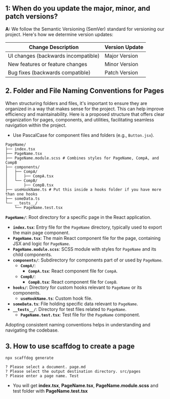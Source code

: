 ## 1: When do you update the major, minor, and patch versions?

**A:** We follow the Semantic Versioning (SemVer) standard for versioning our project. Here's how we determine version updates:

| Change Description                  | Version Update |
| ----------------------------------- | -------------- |
| UI changes (backwards incompatible) | Major Version  |
| New features or feature changes     | Minor Version  |
| Bug fixes (backwards compatible)    | Patch Version  |

## 2. Folder and File Naming Conventions for Pages

When structuring folders and files, it's important to ensure they are organized in a way that makes sense for the project. This can help improve efficiency and maintainability. Here is a proposed structure that offers clear organization for pages, components, and utilities, facilitating seamless navigation within the project. 

- Use PascalCase for component files and folders (e.g., `Button.jsx`).

```
PageName/
├── index.tsx
├── PageName.tsx
├── PageName.module.scss # Combines styles for PageName, CompA, and CompB
├── components/
│   ├── CompA/
│   │   ├── CompA.tsx
│   └── CompB/
│       ├── CompB.tsx
├── useHookName.ts # Put this inside a hooks folder if you have more than one hooks
├── someData.ts
└── __tests__/
    └── PageName.test.tsx
```

**`PageName/`**: Root directory for a specific page in the React application.
  - **`index.tsx`**: Entry file for the `PageName` directory, typically used to export the main page component.
  - **`PageName.tsx`**: The main React component file for the page, containing JSX and logic for `PageName`.
  - **`PageName.module.scss`**: SCSS module with styles for `PageName` and its child components.
  - **`components/`**: Subdirectory for components part of or used by `PageName`.
    - **`CompA/`**: 
      - **`CompA.tsx`**: React component file for `CompA`.
    - **`CompB/`**: 
      - **`CompB.tsx`**: React component file for `CompB`.
  - **`hooks/`**: Directory for custom hooks relevant to `PageName` or its components.
    - **`useHookName.ts`**: Custom hook file.
  - **`someData.ts`**: File holding specific data relevant to `PageName`.
  - **`__tests__/`**: Directory for test files related to `PageName`.
    - **`PageName.test.tsx`**: Test file for the `PageName` component.

Adopting consistent naming conventions helps in understanding and navigating the codebase. 

## 3. How to use scaffdog to create a page

```shell
npx scaffdog generate
```

```shell
? Please select a document. page.md
? Please select the output destination directory. src/pages
? Please enter a page name. Test
```

-   You will get **index.tsx**, **PageName.tsx**, **PageName.module.scss** and test folder with **PageName.test.tsx**
